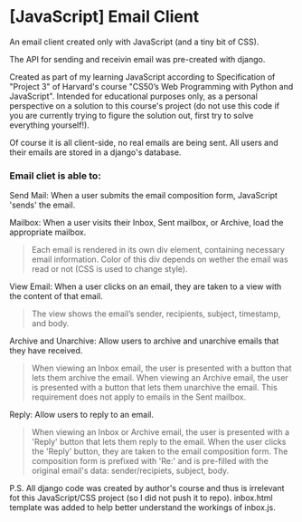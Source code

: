 # [JavaScript] Email Client
An email client created only with JavaScript (and a tiny bit of CSS). 

The API for sending and receivin email was pre-created with django.


Created as part of my learning JavaScript according to Specification of "Project 3" of Harvard's course "CS50’s Web Programming with Python and JavaScript".
Intended for educational purposes only, as a personal perspective on a solution to this course's project (do not use this code if you are currently trying to figure the solution out, first try to solve everything yourself!).


Of course it is all client-side, no real emails are being sent. All users and their emails are stored in a django's database.

### Email cliet is able to:

Send Mail: When a user submits the email composition form, JavaScript 'sends' the email.

Mailbox: When a user visits their Inbox, Sent mailbox, or Archive, load the appropriate mailbox.

> Each email is rendered in its own div element, containing necessary email information. 
> Color of this div depends on wether the email was read or not (CSS is used to change style).

View Email: When a user clicks on an email, they are taken to a view with the content of that email.

> The view shows the email’s sender, recipients, subject, timestamp, and body.

Archive and Unarchive: Allow users to archive and unarchive emails that they have received.

> When viewing an Inbox email, the user is presented with a button that lets them archive the email. 
> When viewing an Archive email, the user is presented with a button that lets them unarchive the email. 
> This requirement does not apply to emails in the Sent mailbox.

Reply: Allow users to reply to an email.

> When viewing an Inbox or Archive email, the user is presented with a 'Reply' button that lets them reply to the email.
> When the user clicks the 'Reply' button, they are taken to the email composition form.
> The composition form is prefixed with 'Re:' and is pre-filled with the original email's data: sender/recipiets, subject, body.

P.S. All django code was created by author's course and thus is irrelevant fot this JavaScript/CSS project (so I did not push it to repo). inbox.html template was added to help better understand the workings of inbox.js.
